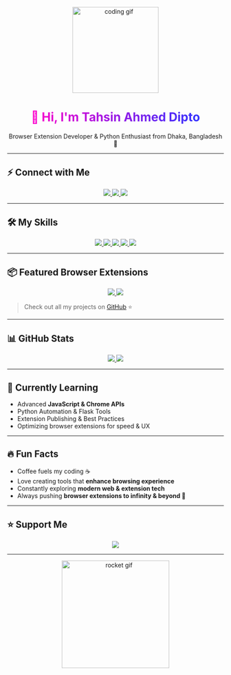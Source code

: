 <p align="center">
  <img src="https://media.giphy.com/media/3o7TKtnuHOHHUjR38Y/giphy.gif" width="200" alt="coding gif"/>
</p>

<h1 align="center">
  <span style="background: linear-gradient(90deg, #ff00cc, #3333ff); -webkit-background-clip: text; color: transparent;">
  👋 Hi, I'm Tahsin Ahmed Dipto
  </span>
</h1>

<p align="center">
  Browser Extension Developer & Python Enthusiast from Dhaka, Bangladesh 🚀
</p>

---

## ⚡ Connect with Me

<p align="center">
  <a href="https://github.com/di9t0">
    <img src="https://img.shields.io/badge/GitHub-181717?style=for-the-badge&logo=github&logoColor=white"/>
  </a>
  <a href="https://facebook.com/diptoiguess">
    <img src="https://img.shields.io/badge/Facebook-1877F2?style=for-the-badge&logo=facebook&logoColor=white"/>
  </a>
  <a href="https://instagram.com/diptoriot">
    <img src="https://img.shields.io/badge/Instagram-E4405F?style=for-the-badge&logo=instagram&logoColor=white"/>
  </a>
</p>

---

## 🛠 My Skills

<p align="center">
  <a href="#" title="HTML5" style="text-decoration: underline;">
    <img src="https://img.shields.io/badge/HTML5-E34F26?style=for-the-badge&logo=html5&logoColor=white" />
  </a>
  <a href="#" title="CSS3" style="text-decoration: underline;">
    <img src="https://img.shields.io/badge/CSS3-2965F1?style=for-the-badge&logo=css3&logoColor=white" />
  </a>
  <a href="#" title="JavaScript" style="text-decoration: underline;">
    <img src="https://img.shields.io/badge/JavaScript-F7DF1E?style=for-the-badge&logo=javascript&logoColor=black" />
  </a>
  <a href="#" title="Flask" style="text-decoration: underline;">
    <img src="https://img.shields.io/badge/Flask-000000?style=for-the-badge&logo=flask&logoColor=white" />
  </a>
  <a href="#" title="Python" style="text-decoration: underline;">
    <img src="https://img.shields.io/badge/Python-3776AB?style=for-the-badge&logo=python&logoColor=white" />
  </a>
</p>

---

## 📦 Featured Browser Extensions

<p align="center">
  <a href="https://github.com/di9t0/Facebook-Messenger-Chat-Pin-Extension" title="Messenger Pin Extension" style="text-decoration: underline;">
    <img src="https://img.shields.io/badge/Messenger%20Pin-FF6F61?style=for-the-badge&logo=messenger&logoColor=white" />
  </a>
  <a href="https://github.com/di9t0/Facebook-Reels-Blocker" title="Reels Blocker" style="text-decoration: underline;">
    <img src="https://img.shields.io/badge/Reels%20Blocker-1DB954?style=for-the-badge&logo=facebook&logoColor=white" />
  </a>
</p>

> Check out all my projects on [GitHub](https://github.com/di9t0) ⭐  

---

## 📊 GitHub Stats

<p align="center">
  <a href="https://github.com/di9t0">
    <img src="https://github-readme-stats.vercel.app/api?username=di9t0&show_icons=true&theme=radical&count_private=true" />
  </a>
  <a href="https://github.com/di9t0">
    <img src="https://github-readme-stats.vercel.app/api/top-langs/?username=di9t0&layout=compact&theme=radical" />
  </a>
</p>

---

## 🌱 Currently Learning

- Advanced **JavaScript & Chrome APIs**  
- Python Automation & Flask Tools  
- Extension Publishing & Best Practices  
- Optimizing browser extensions for speed & UX  

---

## 🔥 Fun Facts

- Coffee fuels my coding ☕  
- Love creating tools that **enhance browsing experience**  
- Constantly exploring **modern web & extension tech**  
- Always pushing **browser extensions to infinity & beyond 🚀**  

---

## ⭐ Support Me

<p align="center">
  <a href="https://github.com/di9t0">
    <img src="https://img.shields.io/github/stars/di9t0?style=social"/>
  </a>
</p>

---

<p align="center">
  <img src="https://media.giphy.com/media/l0MYt5jPR6QX5pnqM/giphy.gif" width="250" alt="rocket gif"/>
</p>
